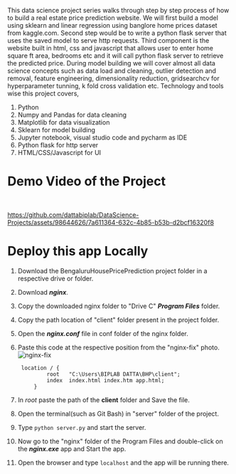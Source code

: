 This data science project series walks through step by step process of how to build a real estate price prediction website. We will first build a model using sklearn and linear regression using banglore home prices dataset from kaggle.com. Second step would be to write a python flask server that uses the saved model to serve http requests. Third component is the website built in html, css and javascript that allows user to enter home square ft area, bedrooms etc and it will call python flask server to retrieve the predicted price. During model building we will cover almost all data science concepts such as data load and cleaning, outlier detection and removal, feature engineering, dimensionality reduction, gridsearchcv for hyperparameter tunning, k fold cross validation etc. Technology and tools wise this project covers,

1. Python
2. Numpy and Pandas for data cleaning
3. Matplotlib for data visualization
4. Sklearn for model building
5. Jupyter notebook, visual studio code and pycharm as IDE
6. Python flask for http server
7. HTML/CSS/Javascript for UI

# Demo Video of the Project 
<br>


https://github.com/dattabiplab/DataScience-Projects/assets/98644626/7a611364-632c-4b85-b53b-d2bcf16320f8



# Deploy this app Locally

1. Download the BengaluruHousePricePrediction project folder in a respective drive or folder.
2. Download ***nginx***.
3. Copy the downloaded nginx folder to "Drive C" ***Program Files*** folder.
4. Copy the path location of "client" folder present in the project folder.
5. Open the ***nginx.conf*** file in conf folder of the nginx folder.
6. Paste this code at the respective position from the "nginx-fix" photo.
   ![nginx-fix](https://github.com/dattabiplab/DataScience-Projects/assets/98644626/15a5af04-31c6-473d-818f-efdf1d6883cb)

   ```
 	location / {
            root   "C:\Users\BIPLAB DATTA\BHP\client";
            index  index.html index.htm app.html;
        }
   ```
8. In *root* paste the path of the **client** folder and Save the file.
9. Open the terminal(such as Git Bash) in "server" folder of the project.
10. Type ```python server.py``` and start the server.
11. Now go to the "nginx" folder of the Program Files and double-click on the ***nginx.exe*** app and Start the app.
12. Open the browser and type ```localhost``` and the app will be running there.
